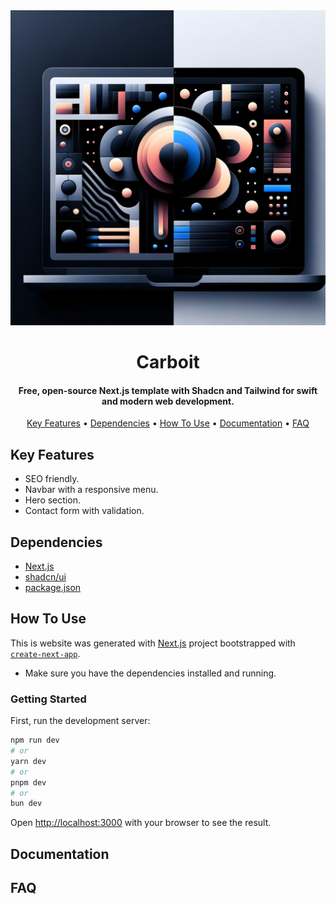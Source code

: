 <div align="center">
  <img src="public/og-image.png"/>
</div>

<h1 align="center">
  Carboit
  <br>
</h1>
<h4 align="center">Free, open-source Next.js template with Shadcn and Tailwind for swift and modern web development.</h4>
<p align="center">
  <a href="#key-features">Key Features</a> •
  <a href="#dependencies">Dependencies</a> •
  <a href="#how-to-use">How To Use</a> •
  <a href="#documentation">Documentation</a> •
  <a href="#faq">FAQ</a>
</p>

## Key Features
- SEO friendly.
- Navbar with a responsive menu.
- Hero section.
- Contact form with validation.

## Dependencies
- [Next.js](https://nextjs.org/learn)
- [shadcn/ui](https://ui.shadcn.com/)
- [package.json](package.json)

## How To Use

This is website was generated
with [Next.js](https://nextjs.org/) project bootstrapped with [`create-next-app`](https://github.com/vercel/next.js/tree/canary/packages/create-next-app).

- Make sure you have the dependencies installed and running.

### Getting Started

First, run the development server:

```bash
npm run dev
# or
yarn dev
# or
pnpm dev
# or
bun dev
```

Open [http://localhost:3000](http://localhost:3000) with your browser to see the result.

## Documentation

## FAQ
